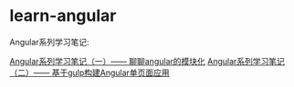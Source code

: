 # learn-angular

Angular系列学习笔记:

[Angular系列学习笔记（一）—— 聊聊angular的模块化](http://www.jianshu.com/p/0fc26c75f089)
[Angular系列学习笔记（二）—— 基于gulp构建Angular单页面应用](http://www.jianshu.com/p/a7eec27403cb)